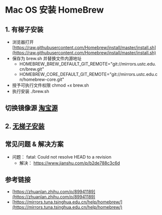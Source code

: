 # Mac OS 安装 HomeBrew

## 1. 有梯子安装

- 浏览器打开 [https://raw.githubusercontent.com/Homebrew/install/master/install.sh](https://raw.githubusercontent.com/Homebrew/install/master/install.sh)
- 保存为 brew.sh 并替换文件内源地址
  - HOMEBREW_BREW_DEFAULT_GIT_REMOTE="git://mirrors.ustc.edu.cn/brew.git"
  - HOMEBREW_CORE_DEFAULT_GIT_REMOTE="git://mirrors.ustc.edu.cn/homebrew-core.git"
- 授予可执行文件权限 chmod +x brew.sh
- 执行安装 ./brew.sh

## 切换镜像源 [淘宝源](https://developer.aliyun.com/mirror/homebrew)

## 2. [无梯子安装](https://mirrors.tuna.tsinghua.edu.cn/help/homebrew/)

## 常见问题 & 解决方案

- 问题： fatal: Could not resolve HEAD to a revision
  - 解决： https://www.jianshu.com/p/b2de788c3c6d

## 参考链接

- [https://zhuanlan.zhihu.com/p/89941189](https://zhuanlan.zhihu.com/p/89941189)
- [https://mirrors.tuna.tsinghua.edu.cn/help/homebrew/](https://mirrors.tuna.tsinghua.edu.cn/help/homebrew/)
